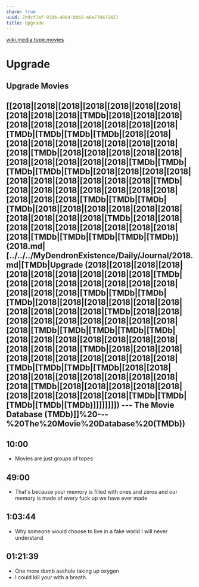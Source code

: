 ```yaml
---
share: true
uuid: 7b9cf7af-938b-4804-bbb2-a6a77d475427
title: Upgrade
---
```

[wiki.media.type.movies](/67e55d56-5eac-48d2-890f-04fc0a970d02)

# Upgrade
Upgrade Movies
--------------

[[2018|[2018|[2018|[2018|[2018|[2018|[2018|[2018|[2018|[2018|[TMDb|[2018|[2018|[2018|[2018|[2018|[2018|[2018|[2018|[2018|[2018|[TMDb|[TMDb|[TMDb|[TMDb|[2018|[2018|[2018|[2018|[2018|[2018|[2018|[2018|[2018|[2018|[TMDb|[2018|[2018|[2018|[2018|[2018|[2018|[2018|[2018|[2018|[2018|[TMDb|[TMDb|[TMDb|[TMDb|[TMDb|[2018|[2018|[2018|[2018|[2018|[2018|[2018|[2018|[2018|[2018|[TMDb|[2018|[2018|[2018|[2018|[2018|[2018|[2018|[2018|[2018|[2018|[TMDb|[TMDb|[TMDb|[TMDb|[2018|[2018|[2018|[2018|[2018|[2018|[2018|[2018|[2018|[2018|[TMDb|[2018|[2018|[2018|[2018|[2018|[2018|[2018|[2018|[2018|[2018|[TMDb|[TMDb|[TMDb|[TMDb|[TMDb)](2018.md|[../../../MyDendronExistence/Daily/Journal/2018.md|[TMDb|Upgrade (2018|[2018|[2018|[2018|[2018|[2018|[2018|[2018|[2018|[2018|[TMDb|[2018|[2018|[2018|[2018|[2018|[2018|[2018|[2018|[2018|[2018|[TMDb|[TMDb|[TMDb|[TMDb|[2018|[2018|[2018|[2018|[2018|[2018|[2018|[2018|[2018|[2018|[TMDb|[2018|[2018|[2018|[2018|[2018|[2018|[2018|[2018|[2018|[2018|[TMDb|[TMDb|[TMDb|[TMDb|[TMDb|[2018|[2018|[2018|[2018|[2018|[2018|[2018|[2018|[2018|[2018|[TMDb|[2018|[2018|[2018|[2018|[2018|[2018|[2018|[2018|[2018|[2018|[TMDb|[TMDb|[TMDb|[TMDb|[2018|[2018|[2018|[2018|[2018|[2018|[2018|[2018|[2018|[2018|[TMDb|[2018|[2018|[2018|[2018|[2018|[2018|[2018|[2018|[2018|[2018|[TMDb|[TMDb|[TMDb|[TMDb|[TMDb)]]]]]]]]) --- The Movie Database (TMDb)]]%20---%20The%20Movie%20Database%20(TMDb))
-----------------------------------------------------------------------------------------------

10:00
-----

*   Movies are just groups of topes

49:00
-----

*   That's because your memory is filled with ones and zeros and our memory is made of every fuck up we have ever made

1:03:44
-------

*   Why someone would choose to live in a fake world I will never understand

01:21:39
--------

*   One more dumb asshole taking up oxygen
*   I could kill your with a breath.